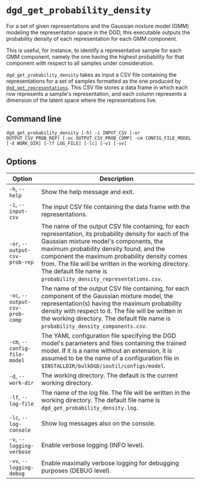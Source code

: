 # `dgd_get_probability_density`

For a set of given representations and the Gaussian mixture model (GMM) modeling the representation space in the DGD, this executable outputs the probability density of each representation for each GMM component.

This is useful, for instance, to identify a representative sample for each GMM component, namely the one having the highest probability for that component with respect to all samples under consideration.

`dgd_get_probability_density` takes as input a CSV file containing the representations for a set of samples formatted as the one produced by [`dgd_get_representations`](#dgd_get_representations). This CSV file stores a data frame in which each row represents a sample's representation, and each column represents a dimension of the latent space where the representations live.

## Command line

```
dgd_get_probability_density [-h] -i INPUT_CSV [-or OUTPUT_CSV_PROB_REP] [-oc OUTPUT_CSV_PROB_COMP] -cm CONFIG_FILE_MODEL [-d WORK_DIR] [-lf LOG_FILE] [-lc] [-v] [-vv]
```

## Options

| Option                          | Description                                                  |
| ------------------------------- | ------------------------------------------------------------ |
| `-h`, `--help`                  | Show the help message and exit.                              |
| `-i`, `--input-csv`             | The input CSV file containing the data frame with the representations. |
| `-or`, `--output-csv-prob-rep`  | The name of the output CSV file containing, for each representation, its probability density for each of the Gaussian mixture model's components, the maximum probability density found, and the component the maximum probability density comes from. The file will be written in the working directory. The default file name is `probability_density_representations.csv`. |
| `-oc`, `--output-csv-prob-comp` | The name of the output CSV file containing, for each component of the Gaussian mixture model, the representation(s) having the maximum probability density with respect to it. The file will be written in the working directory. The default file name is `probability_density_components.csv`. |
| `-cm`, `--config-file-model`    | The YAML configuration file specifying the DGD model's parameters and files containing the trained model. If it is a name without an extension, it is assumed to be the name of a configuration file in `$INSTALLDIR/bulkDGD/ioutil/configs/model`. |
| `-d`, `--work-dir`              | The working directory. The default is the current working directory. |
| `-lf`, `--log-file`             | The name of the log file. The file will be written in the working directory. The default file name is `dgd_get_probability_density.log`. |
| `-lc`, `--log-console`          | Show log messages also on the console.                       |
| `-v`, `--logging-verbose`       | Enable verbose logging (INFO level).                         |
| `-vv`, `--logging-debug`        | Enable maximally verbose logging for debugging purposes (DEBUG level). |
